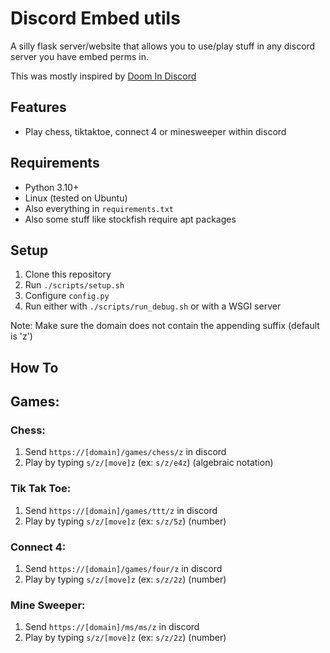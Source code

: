 # Discord Embed utils

A silly flask server/website that allows you to use/play stuff in any discord server you have embed perms in.

This was mostly inspired by [Doom In Discord](https://doom.p2r3.com/)

## Features

- Play chess, tiktaktoe, connect 4 or minesweeper within discord

## Requirements

- Python 3.10+
- Linux (tested on Ubuntu)
- Also everything in `requirements.txt`
- Also some stuff like stockfish require apt packages

## Setup

1. Clone this repository
2. Run `./scripts/setup.sh`
3. Configure `config.py`
4. Run either with `./scripts/run_debug.sh` or with a WSGI server

Note: Make sure the domain does not contain the appending suffix (default is 'z')

## How To

## Games:
### Chess:
1. Send `https://[domain]/games/chess/z` in discord
2. Play by typing `s/z/[move]z` (ex: `s/z/e4z`) (algebraic notation)

### Tik Tak Toe:
1. Send `https://[domain]/games/ttt/z` in discord
2. Play by typing `s/z/[move]z` (ex: `s/z/5z`) (number)

### Connect 4:
1. Send `https://[domain]/games/four/z` in discord
2. Play by typing `s/z/[move]z` (ex: `s/z/2z`) (number)

### Mine Sweeper:
1. Send `https://[domain]/ms/ms/z` in discord
2. Play by typing `s/z/[move]z` (ex: `s/z/2z`) (number)

